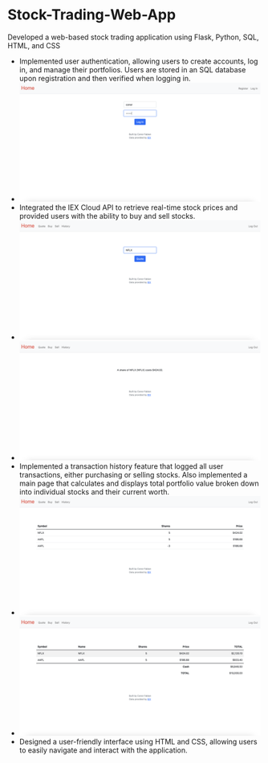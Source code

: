 # Stock-Trading-Web-App
Developed a web-based stock trading application using Flask, Python, SQL, HTML, and CSS

* Implemented user authentication, allowing users to create accounts, log in, and manage their portfolios. Users are stored in an SQL database upon registration and then verified when logging in.
* <img src="image1.png">
* Integrated the IEX Cloud API to retrieve real-time stock prices and provided users with the ability to buy and sell stocks.
* <img src="image2.png">
* <img src="image3.png">
* Implemented a transaction history feature that logged all user transactions, either purchasing or selling stocks. Also implemented a main page that  calculates and displays total portfolio value broken down into individual stocks and their current worth.
* <img src="image5.png">
* <img src="image4.png">
* Designed a user-friendly interface using HTML and CSS, allowing users to easily navigate and interact with the application.
